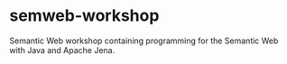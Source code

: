 semweb-workshop
===============

Semantic Web workshop containing programming for the Semantic Web with Java and Apache Jena.